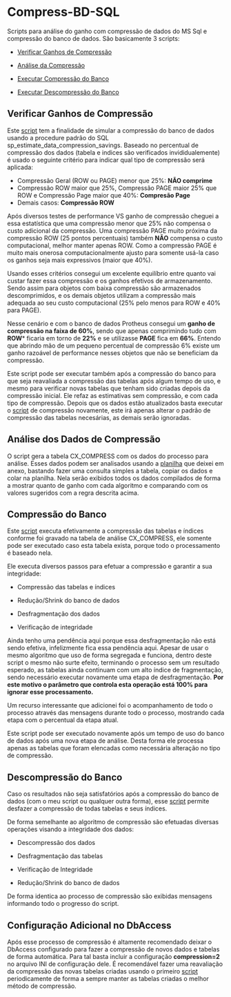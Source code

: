 # Compress-BD-SQL

Scripts para análise do ganho com compressão de dados do MS Sql e compressão do banco de dados. São basicamente 3 scripts: 

* [Verificar Ganhos de Compressão](https://github.com/cirilorocha/Compress-BD-SQL/blob/main/Verificar%20Ganhos%20Compress%C3%A3o%20Banco.sql)

* [Análise da Compressão](https://github.com/cirilorocha/Compress-BD-SQL/blob/main/compress%C3%A3o%20Modelo%20An%C3%A1lise.ods)

* [Executar Compressão do Banco](https://github.com/cirilorocha/Compress-BD-SQL/blob/main/Compactar%20Banco%20de%20Dados%20(CX).sql)

* [Executar Descompressão do Banco](https://github.com/cirilorocha/Compress-BD-SQL/blob/main/DesCompactar%20Banco%20de%20Dados.sql)
  
  

## Verificar Ganhos de Compressão

Este [script](https://github.com/cirilorocha/Compress-BD-SQL/blob/main/Verificar%20Ganhos%20Compress%C3%A3o%20Banco.sql) tem a finalidade de simular a compressão do banco de dados usando a procedure padrão do SQL sp_estimate_data_compression_savings. Baseado no percentual de compressão dos dados (tabela e indices são verificados invididualemente) é usado o seguinte critério para indicar qual tipo de compressão será aplicada:

* Compressão Geral (ROW ou PAGE) menor que 25%: **NÃO comprime**
* Compressão ROW maior que 25%, Compressão PAGE maior 25% que ROW e Compressão Page maior que 40%: **Compresão Page**
* Demais casos: **Compressão ROW**

Após diversos testes de performance VS ganho de compressão cheguei a essa estatística que uma compressão menor que 25% não compensa o custo adicional da compressão. Uma compressão PAGE muito próxima da compressão ROW (25 pontos percentuais) também **NÃO** compensa o custo computacional, melhor manter apenas ROW. Como a compressão PAGE é muito mais onerosa computacionalmente ajusto para somente usá-la caso os ganhos seja mais expressivos (maior que 40%).

Usando esses critérios consegui um excelente equilíbrio entre quanto vai custar fazer essa compressão e os ganhos efetivos de armazenamento. Sendo assim para objetos com baixa compressão são armazenados descomprimidos, e os demais objetos utilizam a compressão mais adequada ao seu custo computacional (25% pelo menos para ROW e 40% para PAGE).

Nesse cenário e com o banco de dados Protheus consegui um **ganho de compressão na faixa de  60%**, sendo que apenas comprimindo tudo com **ROW*** ficaria em torno de **22%** e se utilizasse **PAGE** fica em **66%**. Entendo que abrindo mão de um pequeno percentual de compressão 6% existe um ganho razoável de performance nesses objetos que não se beneficiam da compressão.

Este script pode ser executar também após a compressão do banco para que seja reavaliada a compressão das tabelas após algum tempo de uso, e mesmo para verificar novas tabelas que tenham sido criadas depois da compressão inicial. Ele refaz as estimativas sem compressão, e com cada tipo de compressão. Depois que os dados estão atualizados basta executar o [script](https://github.com/cirilorocha/Compress-BD-SQL/blob/main/Compactar%20Banco%20de%20Dados%20(CX).sql) de compressão novamente, este irá apenas alterar o padrão de compressão das tabelas necesárias, as demais serão ignoradas.



## Análise dos Dados de Compressão

O script gera a tabela CX_COMPRESS com os dados do processo para análise. Esses dados podem ser analisados usando a [planilha](https://github.com/cirilorocha/Compress-BD-SQL/blob/main/compress%C3%A3o%20Modelo%20An%C3%A1lise.ods) que deixei em anexo, bastando fazer uma consulta simples a tabela, copiar os dados e colar na planilha. Nela serão exibidos todos os dados compilados de forma a mostrar quanto de ganho com cada algoritmo e comparando com os valores sugeridos com a regra descrita acima.



## Compressão do Banco

Este [script](https://github.com/cirilorocha/Compress-BD-SQL/blob/main/Compactar%20Banco%20de%20Dados%20(CX).sql) executa efetivamente a compressão das tabelas e índices conforme foi gravado na tabela de análise CX_COMPRESS, ele somente pode ser executado caso esta tabela exista, porque todo o processamento é baseado nela.

Ele executa diversos passos para efetuar a compressão e garantir a sua integridade:



* Compressão das tabelas e índices

* Redução/Shrink do banco de dados

* Desfragmentação dos dados

* Verificação de integridade
  
  

Ainda tenho uma pendência aqui porque essa desfragmentação não está sendo efetiva, infelizmente fica essa pendência aqui. Apesar de usar o mesmo algoritmo que uso de forma segregada e funciona, dentro deste script o mesmo não surte efeito, terminando o processo sem um resultado esperado, as tabelas ainda continuam com um alto índice de fragmentação, sendo necessário executar novamente uma etapa de desfragmentação. **Por este motivo o parâmetro que controla esta operação está 100% para ignorar esse processamento.**

Um recurso interessante que adicionei foi o acompanhamento de todo o processo através das mensagens durante todo o processo, mostrando cada etapa com o percentual da etapa atual.

Este script pode ser executado novamente após um tempo de uso do banco de dados após uma nova etapa de análise. Desta forma ele processa apenas as tabelas que foram elencadas como necessária alteração no tipo de compressão.

## Descompressão do Banco



Caso os resultados não seja satisfatórios após a compressão do banco de dados (com o meu script ou qualquer outra forma), esse [script](https://github.com/cirilorocha/Compress-BD-SQL/blob/main/DesCompactar%20Banco%20de%20Dados.sql) permite desfazer a compressão de todas tabelas e seus índices.

De forma semelhante ao algoritmo de compressão são efetuadas diversas operações visando a integridade dos dados:



* Descompressão dos dados

* Desfragmentação das tabelas

* Verificação de Integridade

* Redução/Shrink do banco de dados
  
  

De forma identica ao processo de compressão são exibidas mensagens informando todo o progresso do script.



## Configuração Adicional no DbAccess

Após esse processo de compressão é altamente recomendado deixar o DbAccess configurado para fazer a compressão de novos dados e tabelas de forma automática. Para tal basta incluir a configuração **compression=2** no arquivo INI de configuração dele. É recomendável fazer uma reavaliação da compressão das novas tabelas criadas usando o primeiro [script](https://github.com/cirilorocha/Compress-BD-SQL/blob/main/Verificar%20Ganhos%20Compress%C3%A3o%20Banco.sql) periodicamente de forma a sempre manter as tabelas criadas o melhor método de compressão.
